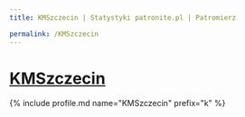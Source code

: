 ```yaml
---
title: KMSzczecin | Statystyki patronite.pl | Patromierz

permalink: /KMSzczecin
---
```


# [KMSzczecin](https://patronite.pl/KMSzczecin)

{% include profile.md name="KMSzczecin" prefix="k" %}
